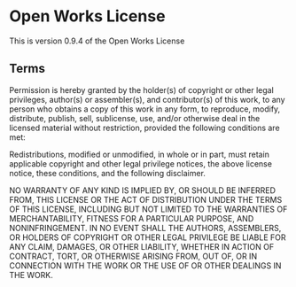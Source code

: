 # Open Works License

This is version 0.9.4 of the Open Works License

## Terms

Permission is hereby granted by the holder(s) of copyright or other
legal privileges, author(s) or assembler(s), and contributor(s) of
this work, to any person who obtains a copy of this work in any form,
to reproduce, modify, distribute, publish, sell, sublicense, use,
and/or otherwise deal in the licensed material without restriction,
provided the following conditions are met:

Redistributions, modified or unmodified, in whole or in part, must
retain applicable copyright and other legal privilege notices, the
above license notice, these conditions, and the following disclaimer.

NO WARRANTY OF ANY KIND IS IMPLIED BY, OR SHOULD BE INFERRED FROM,
THIS LICENSE OR THE ACT OF DISTRIBUTION UNDER THE TERMS OF THIS
LICENSE, INCLUDING BUT NOT LIMITED TO THE WARRANTIES OF
MERCHANTABILITY, FITNESS FOR A PARTICULAR PURPOSE, AND
NONINFRINGEMENT. IN NO EVENT SHALL THE AUTHORS, ASSEMBLERS, OR HOLDERS
OF COPYRIGHT OR OTHER LEGAL PRIVILEGE BE LIABLE FOR ANY CLAIM,
DAMAGES, OR OTHER LIABILITY, WHETHER IN ACTION OF CONTRACT, TORT, OR
OTHERWISE ARISING FROM, OUT OF, OR IN CONNECTION WITH THE WORK OR THE
USE OF OR OTHER DEALINGS IN THE WORK.
